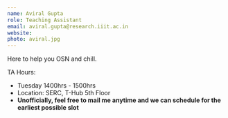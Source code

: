 ```yaml
---
name: Aviral Gupta
role: Teaching Assistant
email: aviral.gupta@research.iiit.ac.in
website: 
photo: aviral.jpg
---
```


Here to help you OSN and chill.

TA Hours: 
- Tuesday 1400hrs - 1500hrs
- Location: SERC, T-Hub 5th Floor
- <b>Unofficially, feel free to mail me anytime and we can schedule for the earliest possible slot</b>
